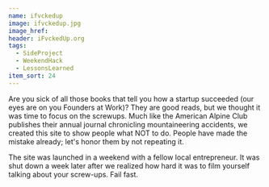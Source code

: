 ```yaml
---
name: ifvckedup
image: ifvckedup.jpg
image_href: 
header: iFvckedUp.org
tags:
  - SideProject
  - WeekendHack
  - LessonsLearned
item_sort: 24
---
```

Are you sick of all those books that tell you how a startup succeeded (our eyes are on you Founders at Work)? They are good reads, but we thought it was time to focus on the screwups. Much like the American Alpine Club publishes their annual journal chronicling mountaineering accidents, we created this site to show people what NOT to do. People have made the mistake already; let's honor them by not repeating it.

The site was launched in a weekend with a fellow local entrepreneur. It was shut down a week later after we realized how hard it was to film yourself talking about your screw-ups. Fail fast.
